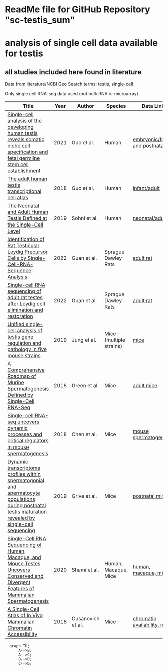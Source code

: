 # ReadMe file for GitHub Repository "sc-testis_sum"

# analysis of single cell data available for testis

## all studies included here found in literature


Data from literature/NCBI Geo
Search terms: testis, single-cell

Only single cell RNA-seq data used (not bulk RNA or microarray)

| Title | Year | Author | Species |  Data Link |
|-------|------|--------|---------|------------|
| [Single-cell analysis of the developing human testis reveals somatic niche cell specification and fetal germline stem cell establishment](https://doi.org/10.1016/j.stem.2020.12.004)| 2021 | Guo et al.  | Human | [embryonic/fetal](http://www.ncbi.nlm.nih.gov/geo/query/acc.cgi?acc=GSE143356) and [postnatal](http://www.ncbi.nlm.nih.gov/geo/query/acc.cgi?acc=GSE161617)  |
| [The adult human testis transcriptional cell atlas](https://www.nature.com/articles/s41422-018-0099-2) | 2018 | Guo et al. | Human | [infant/adult](http://www.ncbi.nlm.nih.gov/geo/query/acc.cgi?acc=GSE120508)
| [The Neonatal and Adult Human Testis Defined at the Single-Cell Level](https://doi.org/10.1016/j.celrep.2019.01.045) | 2019 | Sohni et al. | Human | [neonatal/adult](http://www.ncbi.nlm.nih.gov/geo/query/acc.cgi?acc=GSE124263) |
| [Identification of Rat Testicular Leydig Precursor Cells by Single-Cell-RNA-Sequence Analysis](https://doi.org/10.3389/fcell.2022.805249) | 2022 | Guan et al. | Sprague Dawley Rats | [adult rat](https://ngdc.cncb.ac.cn/gsa/browse/CRA004958) |
| [Single-cell RNA sequencing of adult rat testes after Leydig cell elimination and restoration](https://www.nature.com/articles/s41597-022-01225-5) | 2022 | Guan et al. | Sprague Dawley Rats | [adult rat](https://ngdc.cncb.ac.cn/omix/release/OMIX767) |
| [Unified single-cell analysis of testis gene regulation and pathology in five mouse strains](https://elifesciences.org/articles/43966) | 2019 | Jung et al. | Mice (multiple strains) | [mice](https://www.ncbi.nlm.nih.gov/geo/query/acc.cgi?acc=GSE113293) |
| [A Comprehensive Roadmap of Murine Spermatogenesis Defined by Single-Cell RNA-Seq](https://doi.org/10.1016/j.devcel.2018.07.025) | 2018 | Green et al. | Mice | [adult mice](https://www.ncbi.nlm.nih.gov/geo/query/acc.cgi?acc=GSE112393) |
| [Single-cell RNA-seq uncovers dynamic processes and critical regulators in mouse spermatogenesis](https://www.nature.com/articles/s41422-018-0074-y) | 2018 | Chen et al. | Mice | [mouse spermatogenesis](https://www.ncbi.nlm.nih.gov/geo/query/acc.cgi?acc=GSE112393) |
| [Dynamic transcriptome profiles within spermatogonial and spermatocyte populations during postnatal testis maturation revealed by single-cell sequencing](https://journals.plos.org/plosgenetics/article?id=10.1371/journal.pgen.1007810) | 2019 | Grive et al. | Mice | [postnatal mice](https://www.ncbi.nlm.nih.gov/geo/query/acc.cgi?acc=GSE121904) |
| [Single-Cell RNA Sequencing of Human, Macaque, and Mouse Testes Uncovers Conserved and Divergent Features of Mammalian Spermatogenesis](https://doi.org/10.1016/j.devcel.2020.05.010) | 2020 | Shami et al. | Human, Macaque, Mice | [human, macaque, mice](https://www.ncbi.nlm.nih.gov/geo/query/acc.cgi?acc=GSE142585) |
| [A Single-Cell Atlas of In Vivo Mammalian Chromatin Accessibility](https://doi.org/10.1016/j.cell.2018.06.052) | 2018 | Cusanovich et al. | Mice | [chromatin availability, mice](https://www.ncbi.nlm.nih.gov/geo/query/acc.cgi?acc=GSE111586) |




```mermaid
  graph TD;
      A-->B;
      A-->C;
      B-->D;
      C-->D;
```


